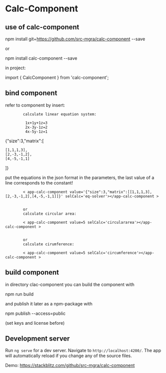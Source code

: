 # Calc-Component

## use of calc-component
npm install git+https://github.com/src-mgra/calc-component --save

or

npm install calc-component --save

in project:

import { CalcComponent } from 'calc-component';


## bind component
refer to component by insert:  

            calculate linear equation system:
            
             1x+1y+1z=3
             2x-3y-1z=2
             4x-5y-1z=1
             
  {"size":3,"matrix":[

    [1,1,1,3],
    [2,-3,-1,2],
    [4,-5,-1,1]
  ]}

put the equations in the json format in the parameters, the last value of a line corresponds to the constant!



            < app-calc-component value='{"size":3,"matrix":[[1,1,1,3],[2,-3,-1,2],[4,-5,-1,1]]}' selCalc='eq-solver'></app-calc-component >


            or
            calculate circular area:

            < app-calc-component value=5 selCalc='circulararea'></app-calc-component >
            

            or
            calculate cirumference:

            < app-calc-component value=5 selCalc='circumference'></app-calc-component >


## build component

in directory clac-component you can build the component with

npm run build

and publish it later as a npm-package with

npm publish --access=public

(set keys and license before)


## Development server

Run `ng serve` for a dev server. Navigate to `http://localhost:4200/`. The app will automatically reload if you change any of the source files.

Demo:
https://stackblitz.com/github/src-mgra/calc-component



